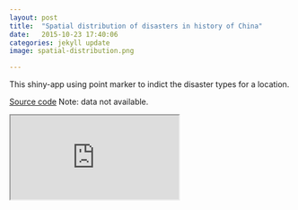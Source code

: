 ```yaml
---
layout: post
title:  "Spatial distribution of disasters in history of China"
date:   2015-10-23 17:40:06
categories: jekyll update
image: spatial-distribution.png

---
```

This shiny-app using point marker to indict the disaster types for a location. 

[Source code](https://github.com/shinysolutions/M500_pt) Note: data not available.

<iframe src="http://51.175.77.204:3837/M500_pt"></iframe><br>

